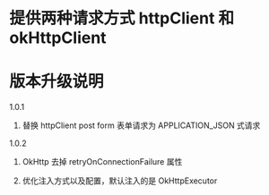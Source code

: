 # 提供两种请求方式 httpClient 和 okHttpClient

# 版本升级说明

1.0.1

1. 替换 httpClient post form 表单请求为 APPLICATION_JSON 式请求

1.0.2

1. OkHttp 去掉 retryOnConnectionFailure 属性

2. 优化注入方式以及配置，默认注入的是 OkHttpExecutor